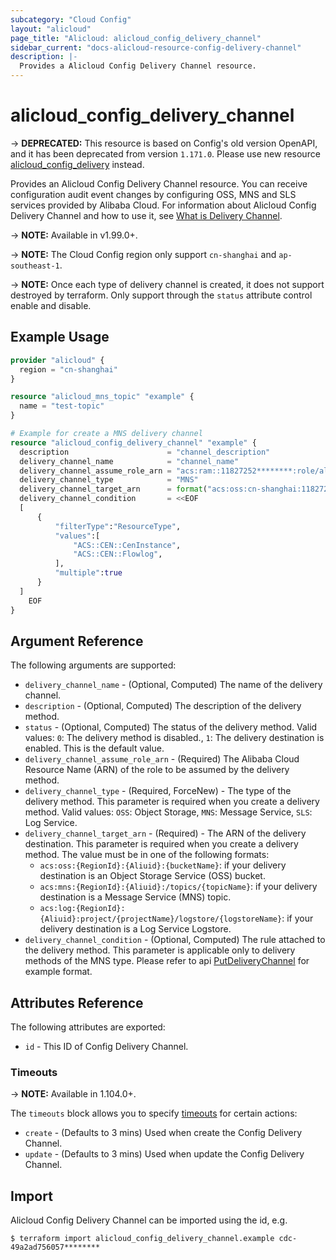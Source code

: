 ```yaml
---
subcategory: "Cloud Config"
layout: "alicloud"
page_title: "Alicloud: alicloud_config_delivery_channel"
sidebar_current: "docs-alicloud-resource-config-delivery-channel"
description: |-
  Provides a Alicloud Config Delivery Channel resource.
---
```


# alicloud\_config\_delivery\_channel

-> **DEPRECATED:**  This resource is based on Config's old version OpenAPI, and it has been deprecated from version `1.171.0`.
Please use new resource [alicloud_config_delivery](https://registry.terraform.io/providers/aliyun/alicloud/latest/docs/resources/config_delivery) instead.

Provides an Alicloud Config Delivery Channel resource. You can receive configuration audit event changes by configuring OSS, MNS and SLS services provided by Alibaba Cloud.
For information about Alicloud Config Delivery Channel and how to use it, see [What is Delivery Channel](https://www.alibabacloud.com/help/en/doc-detail/307022.html).

-> **NOTE:** Available in v1.99.0+.

-> **NOTE:** The Cloud Config region only support `cn-shanghai` and `ap-southeast-1`.

-> **NOTE:** Once each type of delivery channel is created, it does not support destroyed by terraform. Only support through the `status` attribute control enable and disable.

## Example Usage

```terraform
provider "alicloud" {
  region = "cn-shanghai"
}

resource "alicloud_mns_topic" "example" {
  name = "test-topic"
}

# Example for create a MNS delivery channel
resource "alicloud_config_delivery_channel" "example" {
  description                      = "channel_description"
  delivery_channel_name            = "channel_name"
  delivery_channel_assume_role_arn = "acs:ram::11827252********:role/aliyunserviceroleforconfig"
  delivery_channel_type            = "MNS"
  delivery_channel_target_arn      = format("acs:oss:cn-shanghai:11827252********:/topics/%s", alicloud_mns_topic.example.name)
  delivery_channel_condition       = <<EOF
  [
      {
          "filterType":"ResourceType",
          "values":[
              "ACS::CEN::CenInstance",
              "ACS::CEN::Flowlog",
          ],
          "multiple":true
      }
  ]
    EOF
}
```
## Argument Reference

The following arguments are supported:

* `delivery_channel_name` - (Optional, Computed) The name of the delivery channel.
* `description` - (Optional, Computed) The description of the delivery method.
* `status` - (Optional, Computed) The status of the delivery method. Valid values: `0`: The delivery method is disabled., `1`: The delivery destination is enabled. This is the default value. 
* `delivery_channel_assume_role_arn` - (Required) The Alibaba Cloud Resource Name (ARN) of the role to be assumed by the delivery method.
* `delivery_channel_type` - (Required, ForceNew) - The type of the delivery method. This parameter is required when you create a delivery method. Valid values: `OSS`: Object Storage, `MNS`: Message Service, `SLS`: Log Service.
* `delivery_channel_target_arn` - (Required) - The ARN of the delivery destination. This parameter is required when you create a delivery method. The value must be in one of the following formats:
    - `acs:oss:{RegionId}:{Aliuid}:{bucketName}`: if your delivery destination is an Object Storage Service (OSS) bucket. 
    - `acs:mns:{RegionId}:{Aliuid}:/topics/{topicName}`: if your delivery destination is a Message Service (MNS) topic.
    - `acs:log:{RegionId}:{Aliuid}:project/{projectName}/logstore/{logstoreName}`: if your delivery destination is a Log Service Logstore.
* `delivery_channel_condition` - (Optional, Computed) The rule attached to the delivery method. This parameter is applicable only to delivery methods of the MNS type. Please refer to api [PutDeliveryChannel](https://www.alibabacloud.com/help/en/doc-detail/174253.htm) for example format. 

## Attributes Reference

The following attributes are exported:

* `id` - This ID of Config Delivery Channel.  

### Timeouts

-> **NOTE:** Available in 1.104.0+.

The `timeouts` block allows you to specify [timeouts](https://www.terraform.io/docs/configuration-0-11/resources.html#timeouts) for certain actions:

* `create` - (Defaults to 3 mins) Used when create the Config Delivery Channel.
* `update` - (Defaults to 3 mins) Used when update the Config Delivery Channel.

## Import

Alicloud Config Delivery Channel can be imported using the id, e.g.

```shell
$ terraform import alicloud_config_delivery_channel.example cdc-49a2ad756057********
```
